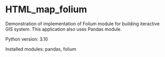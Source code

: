 # HTML_map_folium
Demonstration of implementation of Folium module for building iteractive GIS system. This application also uses Pandas module.

Python version: 3.10

Installed modules: pandas, folium
